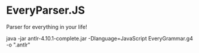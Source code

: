 # EveryParser.JS
Parser for everything in your life!



java -jar antlr-4.10.1-complete.jar -Dlanguage=JavaScript EveryGrammar.g4 -o ".antlr"